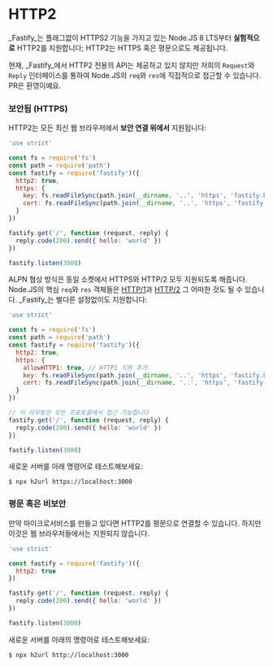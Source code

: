 # HTTP2

_Fastify_는 플래그없이 HTTPS2 기능을 가지고 있는 Node.JS 8 LTS부터 **실험적으로** HTTP2를 지원합니다;
HTTP2는 HTTPS 혹은 평문으로도 제공됩니다.

현재, _Fastify_에서 HTTP2 전용의 API는 제공하고 있지 않지만 저희의 `Request`와 `Reply` 인터페이스를 통하여 Node.JS의 `req`와 `res`에 직접적으로 접근할 수 있습니다.
PR은 환영이예요.

### 보안됨 (HTTPS)

HTTP2는 모든 최신 웹 브라우저에서 __보안 연결 위에서__ 지원됩니다:

```js
'use strict'

const fs = require('fs')
const path = require('path')
const fastify = require('fastify')({
  http2: true,
  https: {
    key: fs.readFileSync(path.join(__dirname, '..', 'https', 'fastify.key')),
    cert: fs.readFileSync(path.join(__dirname, '..', 'https', 'fastify.cert'))
  }
})

fastify.get('/', function (request, reply) {
  reply.code(200).send({ hello: 'world' })
})

fastify.listen(3000)
```

ALPN 협상 방식은 동일 소켓에서 HTTPS와 HTTP/2 모두 지원되도록 해줍니다.
Node.JS의 핵심 `req`와 `res` 객체들은 [HTTP/1](https://nodejs.org/api/http.html)과 [HTTP/2](https://nodejs.org/api/http2.html) 그 어떠한 것도 될 수 있습니다.
_Fastify_는 별다른 설정없이도 지원합니다:

```js
'use strict'

const fs = require('fs')
const path = require('path')
const fastify = require('fastify')({
  http2: true,
  https: {
    allowHTTP1: true, // HTTP1 지원 추가
    key: fs.readFileSync(path.join(__dirname, '..', 'https', 'fastify.key')),
    cert: fs.readFileSync(path.join(__dirname, '..', 'https', 'fastify.cert'))
  }
})

// 이 라우팅은 모든 프로토콜에서 접근 가능합니다
fastify.get('/', function (request, reply) {
  reply.code(200).send({ hello: 'world' })
})

fastify.listen(3000)
```

새로운 서버를 아래 명령어로 테스트해보세요:

```
$ npx h2url https://localhost:3000
```

### 평문 혹은 비보안

만약 마이크로서비스를 만들고 있다면 HTTP2를 평문으로 연결할 수 있습니다.
하지만 이것은 웹 브라우저들에서는 지원되지 않습니다.

```js
'use strict'

const fastify = require('fastify')({
  http2: true
})

fastify.get('/', function (request, reply) {
  reply.code(200).send({ hello: 'world' })
})

fastify.listen(3000)
```

새로운 서버를 아래의 명령어로 테스트해보세요:

```
$ npx h2url http://localhost:3000
```
